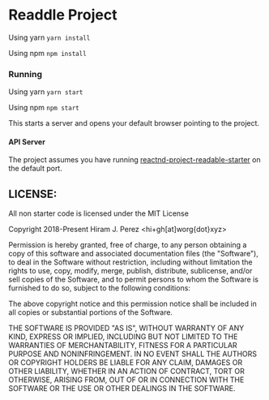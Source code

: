 # Readdle Project

Using yarn
`yarn install`

Using npm
`npm install`

### Running

Using yarn
`yarn start`

Using npm
`npm start`

This starts a server and opens your default browser pointing to the project.

#### API Server

The project assumes you have running [reactnd-project-readable-starter](https://github.com/udacity/reactnd-project-readable-starter) on the default port.


## LICENSE:

All non starter code is licensed under the MIT License

Copyright 2018-Present Hiram J. Perez <hi+gh[at]worg{dot}xyz>

Permission is hereby granted, free of charge, to any person obtaining a copy of this software and associated documentation files (the "Software"), to deal in the Software without restriction, including without limitation the rights to use, copy, modify, merge, publish, distribute, sublicense, and/or sell copies of the Software, and to permit persons to whom the Software is furnished to do so, subject to the following conditions:

The above copyright notice and this permission notice shall be included in all copies or substantial portions of the Software.

THE SOFTWARE IS PROVIDED "AS IS", WITHOUT WARRANTY OF ANY KIND, EXPRESS OR IMPLIED, INCLUDING BUT NOT LIMITED TO THE WARRANTIES OF MERCHANTABILITY, FITNESS FOR A PARTICULAR PURPOSE AND NONINFRINGEMENT. IN NO EVENT SHALL THE AUTHORS OR COPYRIGHT HOLDERS BE LIABLE FOR ANY CLAIM, DAMAGES OR OTHER LIABILITY, WHETHER IN AN ACTION OF CONTRACT, TORT OR OTHERWISE, ARISING FROM, OUT OF OR IN CONNECTION WITH THE SOFTWARE OR THE USE OR OTHER DEALINGS IN THE SOFTWARE.